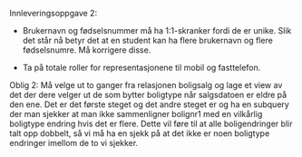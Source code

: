 Innleveringsoppgave 2:

* Brukernavn og fødselsnummer må ha 1:1-skranker fordi de er unike. Slik det står nå betyr det at en student kan 
ha flere brukernavn og flere fødselsnumre. Må korrigere disse.

* Ta på totale roller for representasjonene til mobil og fasttelefon.


Oblig 2:
Må velge ut to ganger fra relasjonen boligsalg og lage et view av det der dere velger ut de som bytter boligtype når salgsdatoen er eldre på den ene. Det er det første steget og det andre steget er og ha en subquery der man sjekker at man ikke sammenligner bolignr1 med en vilkårlig boligtype endring hvis det er flere. Dette vil føre til at alle boligendringer blir talt opp dobbelt, så vi må ha en sjekk på at det ikke er noen boligtype endringer imellom de to vi sjekker.
